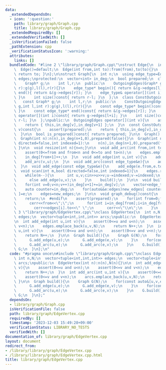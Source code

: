 ```yaml
---
data:
  _extendedDependsOn:
  - icon: ':question:'
    path: library/graph/Graph.cpp
    title: library/graph/Graph.cpp
  _extendedRequiredBy: []
  _extendedVerifiedWith: []
  _isVerificationFailed: false
  _pathExtension: cpp
  _verificationStatusIcon: ':warning:'
  attributes:
    links: []
  bundledCode: "#line 2 \"library/graph/Graph.cpp\"\nstruct Edge{\n  int from,to;\n\
    \  Edge()=default;\n  Edge(int from,int to):from(from),to(to){}\n  operator int()const{\
    \ return to; }\n};\n\nstruct Graph{\n  int n;\n  using edge_type=Edge;\n  vector<edge_type>\
    \ edges;\nprotected:\n  vector<int> in_deg;\n  bool prepared;\n  class OutgoingEdges{\n\
    \    Graph* g;\n    int l,r;\n  public:\n    OutgoingEdges(Graph* g,int l,int\
    \ r):g(g),l(l),r(r){}\n    edge_type* begin(){ return &(g->edges[l]); }\n    edge_type*\
    \ end(){ return &(g->edges[r]); }\n    edge_type& operator[](int i){ return g->edges[l+i];\
    \ }\n    int size()const{ return r-l; }\n  };\n  class ConstOutgoingEdges{\n \
    \   const Graph* g;\n    int l,r;\n  public:\n    ConstOutgoingEdges(const Graph*\
    \ g,int l,int r):g(g),l(l),r(r){}\n    const edge_type* begin()const{ return &(g->edges[l]);\
    \ }\n    const edge_type* end()const{ return &(g->edges[r]); }\n    const edge_type&\
    \ operator[](int i)const{ return g->edges[l+i]; }\n    int size()const{ return\
    \ r-l; }\n  };\npublic:\n  OutgoingEdges operator[](int v){\n    assert(prepared);\n\
    \    return { this,in_deg[v],in_deg[v+1] };\n  }\n  const ConstOutgoingEdges operator[](int\
    \ v)const{\n    assert(prepared);\n    return { this,in_deg[v],in_deg[v+1] };\n\
    \  }\n\n  bool is_prepared()const{ return prepared; }\n\n  Graph():n(0),in_deg(1,0),prepared(false){}\n\
    \  Graph(int n):n(n),in_deg(n+1,0),prepared(false){}\n  Graph(int n,int m,bool\
    \ directed=false,int indexed=1):\n    n(n),in_deg(n+1,0),prepared(false){ scan(m,directed,indexed);\
    \ }\n\n  void resize(int n){n=n;}\n\n  void add_arc(int from,int to){\n    assert(!prepared);\n\
    \    assert(0<=from and from<n and 0<=to and to<n);\n    edges.emplace_back(from,to);\n\
    \    in_deg[from+1]++;\n  }\n  void add_edge(int u,int v){\n    add_arc(u,v);\n\
    \    add_arc(v,u);\n  }\n  void add_arc(const edge_type&e){\n    add_arc(e.from,e.to);\n\
    \  }\n  void add_edge(const edge_type&e){\n    add_edge(e.from,e.to);\n  }\n\n\
    \  void scan(int m,bool directed=false,int indexed=1){\n    edges.reserve(directed?m:2*m);\n\
    \    while(m--){\n      int u,v;cin>>u>>v;u-=indexed;v-=indexed;\n      if(directed)add_arc(u,v);\n\
    \      else add_edge(u,v);\n    }\n    build();\n  }\n\n  void build(){\n    assert(!prepared);prepared=true;\n\
    \    for(int v=0;v<n;v++)in_deg[v+1]+=in_deg[v];\n    vector<edge_type> new_edges(in_deg.back());\n\
    \    auto counter=in_deg;\n    for(auto&&e:edges)new_edges[ counter[e.from]++\
    \ ]=e;\n    edges=new_edges;\n  }\n\n  void graph_debug()const{\n  #ifndef __LOCAL\n\
    \    return;\n  #endif\n    assert(prepared);\n    for(int from=0;from<n;from++){\n\
    \      cerr<<from<<\";\";\n      for(int i=in_deg[from];i<in_deg[from+1];i++)\n\
    \        cerr<<edges[i].to<<\" \";\n      cerr<<\"\\n\";\n    }\n  }\n};\n#line\
    \ 3 \"library/graph/EdgeVertex.cpp\"\nclass EdgeVertex{\n  int n,N;\n  vector<tuple<int,int,int>>\
    \ edges;\n  vector<tuple<int,int,int>> arcs;\npublic:\n  EdgeVertex(int n):n(n),N(n){}\n\
    \n  int add_edge(int u,int v){\n    assert(0<=u and u<n);\n    assert(0<=v and\
    \ v<n);\n    edges.emplace_back(u,v,N);\n    return N++;\n  }\n  int add_arc(int\
    \ u,int v){\n    assert(0<=u and u<n);\n    assert(0<=v and v<n);\n    arcs.emplace_back(u,v,N);\n\
    \    return N++;\n  }\n\n  Graph build(){\n    Graph G(N);\n    for(const auto&[u,v,e]:edges){\n\
    \      G.add_edge(u,e);\n      G.add_edge(e,v);\n    }\n    for(const auto&[u,v,e]:arcs){\n\
    \      G.add_arc(u,e);\n      G.add_arc(e,v);\n    }\n    G.build();\n    return\
    \ G;\n  }\n};\n"
  code: "#pragma once\n#include \"library/graph/Graph.cpp\"\nclass EdgeVertex{\n \
    \ int n,N;\n  vector<tuple<int,int,int>> edges;\n  vector<tuple<int,int,int>>\
    \ arcs;\npublic:\n  EdgeVertex(int n):n(n),N(n){}\n\n  int add_edge(int u,int\
    \ v){\n    assert(0<=u and u<n);\n    assert(0<=v and v<n);\n    edges.emplace_back(u,v,N);\n\
    \    return N++;\n  }\n  int add_arc(int u,int v){\n    assert(0<=u and u<n);\n\
    \    assert(0<=v and v<n);\n    arcs.emplace_back(u,v,N);\n    return N++;\n \
    \ }\n\n  Graph build(){\n    Graph G(N);\n    for(const auto&[u,v,e]:edges){\n\
    \      G.add_edge(u,e);\n      G.add_edge(e,v);\n    }\n    for(const auto&[u,v,e]:arcs){\n\
    \      G.add_arc(u,e);\n      G.add_arc(e,v);\n    }\n    G.build();\n    return\
    \ G;\n  }\n};"
  dependsOn:
  - library/graph/Graph.cpp
  isVerificationFile: false
  path: library/graph/EdgeVertex.cpp
  requiredBy: []
  timestamp: '2023-12-03 15:49:28+09:00'
  verificationStatus: LIBRARY_NO_TESTS
  verifiedWith: []
documentation_of: library/graph/EdgeVertex.cpp
layout: document
redirect_from:
- /library/library/graph/EdgeVertex.cpp
- /library/library/graph/EdgeVertex.cpp.html
title: library/graph/EdgeVertex.cpp
---
```

